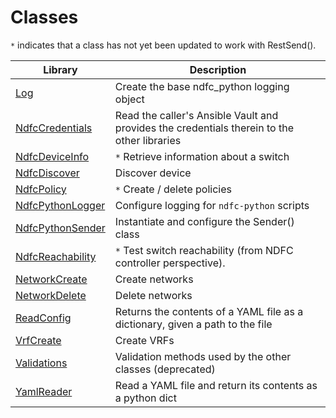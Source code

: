 # Classes

``*`` indicates that a class has not yet been updated to work with RestSend().

Library                 | Description
----------------------- | -----------
[Log]                   | Create the base ndfc_python logging object
[NdfcCredentials]       | Read the caller's Ansible Vault and provides the credentials therein to the other libraries
[NdfcDeviceInfo]        | ``*`` Retrieve information about a switch
[NdfcDiscover]          | Discover device
[NdfcPolicy]            | ``*`` Create / delete policies
[NdfcPythonLogger]      | Configure logging for ``ndfc-python`` scripts
[NdfcPythonSender]      | Instantiate and configure the Sender() class
[NdfcReachability]      | ``*`` Test switch reachability (from NDFC controller perspective).
[NetworkCreate]         | Create networks
[NetworkDelete]         | Delete networks
[ReadConfig]            | Returns the contents of a YAML file as a dictionary, given a path to the file
[VrfCreate]             | Create VRFs
[Validations]           | Validation methods used by the other classes (deprecated)
[YamlReader]            | Read a YAML file and return its contents as a python dict

[Log]: https://github.com/allenrobel/ndfc-python/blob/main/lib/ndfc_python/log_v2.py
[NdfcCredentials]: https://github.com/allenrobel/ndfc-python/blob/main/lib/ndfc_python/ndfc_credentials.py
[NdfcDeviceInfo]: https://github.com/allenrobel/ndfc-python/blob/main/lib/ndfc_python/ndfc_device_info.py
[NdfcDiscover]: https://github.com/allenrobel/ndfc-python/blob/main/lib/ndfc_python/ndfc_discover.py
[NdfcPolicy]: https://github.com/allenrobel/ndfc-python/blob/main/lib/ndfc_python/ndfc_policy.py
[NdfcPythonLogger]: https://github.com/allenrobel/ndfc-python/blob/main/lib/ndfc_python/ndfc_python_logger.py
[NdfcPythonSender]: https://github.com/allenrobel/ndfc-python/blob/main/lib/ndfc_python/ndfc_python_sender.py
[NdfcReachability]: https://github.com/allenrobel/ndfc-python/blob/main/lib/ndfc_python/ndfc_reachability.py
[NetworkCreate]: https://github.com/allenrobel/ndfc-python/blob/main/lib/ndfc_python/network_create.py
[NetworkDelete]: https://github.com/allenrobel/ndfc-python/blob/main/lib/ndfc_python/network_delete.py
[ReadConfig]: https://github.com/allenrobel/ndfc-python/blob/main/lib/ndfc_python/read_config.py
[VrfCreate]: https://github.com/allenrobel/ndfc-python/blob/main/lib/ndfc_python/vrf_create.py
[Validations]: https://github.com/allenrobel/ndfc-python/blob/main/lib/ndfc_python/validations.py
[YamlReader]: https://github.com/allenrobel/ndfc-python/blob/main/lib/ndfc_python/yaml_reader.py
